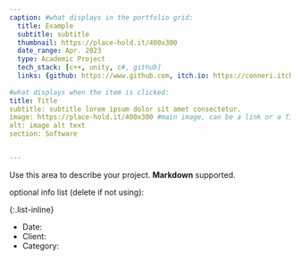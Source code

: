```yaml
---
caption: #what displays in the portfolio grid:
  title: Example
  subtitle: subtitle
  thumbnail: https://place-hold.it/400x300
  date_range: Apr. 2023
  type: Academic Project
  tech_stack: [c++, unity, c#, github]
  links: {github: https://www.github.com, itch.io: https://conneri.itch.io/}
  
#what displays when the item is clicked:
title: Title
subtitle: subtitle lorem ipsum dolor sit amet consectetur.
image: https://place-hold.it/400x300 #main image, can be a link or a file in assets/img/portfolio
alt: image alt text
section: Software


---
```

Use this area to describe your project. **Markdown** supported.

optional info list (delete if not using):

{:.list-inline} 
- Date: 
- Client: 
- Category: 

